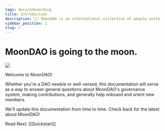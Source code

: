 ```yaml
---
tags: docs/onboarding
title: Introduction
description: 🚀🌕 MoonDAO is an international collective of people united by the mission of decentralizing access to space research and exploration.
sidebar_position: 1
slug: /
---
```

# MoonDAO is going to the moon.

![](hero.png)

Welcome to MoonDAO!

Whether you're a DAO newbie or well-versed, this documentation will serve as a way to answer general questions about MoonDAO's governance system, making contributions, and generally help onboard and orient new members.

We'll update this documentation from time to time. Check back for the latest about MoonDAO!

Read Next: [[Quickstart]]